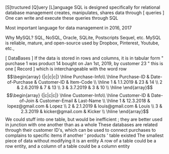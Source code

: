 [S]tructured [Q]uery [L]anguage
SQL is designed specifically for relational database management
creates, manipulates, shares data through [ queries ]
	One can write and execute these queries through SQL

Most important language for data management in 2016, 2017

Why MySQL?
	SQL, NoSQL, Oracle, SQLite, Postscripts Sequel, etc.
	MySQL is reliable, mature, and open-source 
		used by Dropbox, Pinterest, Youtube, etc.,

[ DataBases ]
If the data is stored in rows and columns, it is in tabular form
	" purchase 1 was product 14 bought on Jan 1st, 2019, by customer 23 "
			this is one [ Record ] which is interchangeable with the word row
$$\begin{array} {|c|c|c|}
\hline
Purchase-Info\\
\hline
Purchase-ID & Date-of-Purchase & Customer-ID & Item-Code \\
\hline
1 & 1.1.2019 & 23 & 14 \\
2 & 2.6.2019 & 7 & 13 \\
3 & 3.7.2019 & 3 & 10 \\
\hline
\end{array}$$
$$\begin{array} {|c|c|c|}
\hline
Customer-Info\\
\hline
Customer-ID & Date-of-Join & Customer-Email & Last-Name \\ 
\hline
1 & 12.3.2018 & lopez@gmail.com & Lopez \\
2 & 2.1.2019 & louis@gmail.com & Louis \\
3 & 2.3.2019 & kicker@gmail.com & Kicker \\
\hline
\end{array}$$
We could stuff into one table, but would be inefficient ; they are better used in junction with one another than as a whole
	These databases are related through their customer ID's, which can be used to connect purchases to complains to specific items if another ' products ' table existed
		The smallest piece of data without modifying it is an entity
			A row of a table could be a row entity, and a column of a table could be a column entity
